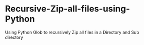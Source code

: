 # Recursive-Zip-all-files-using-Python
Using Python Glob to recursively Zip all files in a Directory and Sub directory 
